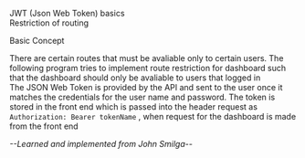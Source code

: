 JWT (Json Web Token) basics
</br>
Restriction of routing
</br>

Basic Concept </br>

There are certain routes that must be avaliable only to certain users.
The following program tries to implement route restriction for dashboard such that
the dashboard should only be avaliable to users that logged in </br>
The JSON Web Token is provided by the API and sent to the user once it matches
the credentials for the user name and password. The token is stored in the front end 
which is passed into the header request as `Authorization: Bearer tokenName` , when
request for the dashboard is made from the front end</br>

*--Learned and implemented from John Smilga--*
